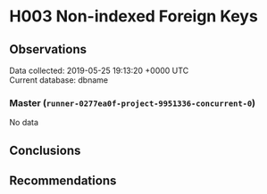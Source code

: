 # H003 Non-indexed Foreign Keys #

## Observations ##
Data collected: 2019-05-25 19:13:20 +0000 UTC  
Current database: dbname  

### Master (`runner-0277ea0f-project-9951336-concurrent-0`) ###


No data


## Conclusions ##


## Recommendations ##

